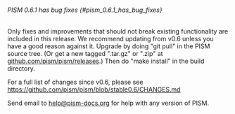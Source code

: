 ###### PISM 0.6.1 has bug fixes {#pism_0.6.1_has_bug_fixes}

Only fixes and improvements that should not break existing functionality
are included in this release. We recommend updating from v0.6 unless you
have a good reason against it. Upgrade by doing \"git pull\" in the PISM
source tree. (Or get a new tagged \".tar.gz\" or \".zip\" at
[github.com/pism/pism/releases](https://github.com/pism/pism/releases).)
Then do \"make install\" in the build directory.

For a full list of changes since v0.6, please see
<https://github.com/pism/pism/blob/stable0.6/CHANGES.md>

Send email to [help\@pism-docs.org](help@pism-docs.org) for
help with any version of PISM.
